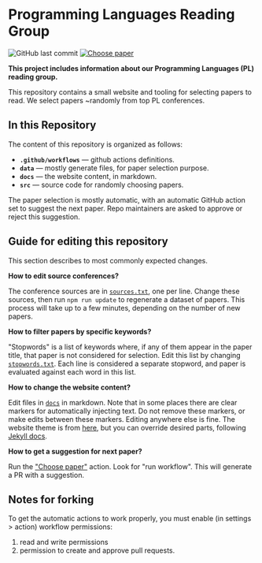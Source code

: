 # Programming Languages Reading Group

![GitHub last commit](https://img.shields.io/github/last-commit/nkrusch/plgroup)
[![Choose paper](https://github.com/nkrusch/plgroup/actions/workflows/choose.yaml/badge.svg)](https://github.com/nkrusch/plgroup/actions/workflows/choose.yaml)

**This project includes information about our Programming Languages (PL)
reading group.** 

This repository contains a small website and tooling for selecting
papers to read. We select papers ~randomly from top PL conferences.

## In this Repository

The content of this repository is organized as follows:

- **`.github/workflows`** — github actions definitions.
- **`data`** — mostly generate files, for paper selection purpose.
- **`docs`** — the website content, in markdown.
- **`src`** — source code for randomly choosing papers.

The paper selection is mostly automatic, with an automatic GitHub action
set to suggest the next paper. Repo maintainers are asked to approve or
reject this suggestion.

## Guide for editing this repository

This section describes to most commonly expected changes.

**How to edit source conferences?**

The conference sources are in [`sources.txt`](data/sources.txt), one per
line. Change these sources, then run `npm run update` to regenerate a
dataset of papers. This process will take up to a few minutes, depending
on the number of new papers.

**How to filter papers by specific keywords?**

"Stopwords" is a list of keywords where, if any of them appear in the
paper title, that paper is not considered for selection. Edit this list
by changing [`stopwords.txt`](data/stopwords.txt). Each line is
considered a separate stopword, and paper is evaluated against each word
in this list.

**How to change the website content?**

Edit files in [`docs`](docs) in markdown. Note that in some places there are
clear markers for automatically injecting text. Do not remove these
markers, or make edits between these markers. Editing anywhere else is
fine. The website theme is from [here](https://github.com/the-au-forml-lab/the-au-forml-lab.github.io),
but you can override desired parts, following [Jekyll docs](https://jekyllrb.com/docs/themes/#overriding-theme-defaults).

**How to get a suggestion for next paper?**

Run the ["Choose paper"](https://github.com/nkrusch/plgroup/actions) action.
Look for "run workflow". This will generate a PR with a suggestion.

## Notes for forking

To get the automatic actions to work properly, you must enable
(in settings > action) workflow permissions:  

1. read and write permissions
2. permission to create and approve pull requests.